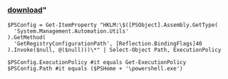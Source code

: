 ﻿---
pid:            5680
parent:         0
children:       
poster:         greg zakharov
title:          
date:           2015-01-11 12:42:15
format:         posh
---

# 

### [download](5680.ps1)"



```posh
$PSConfig = Get-ItemProperty "HKLM:\$([PSObject].Assembly.GetType(
  'System.Management.Automation.Utils'
).GetMethod(
  'GetRegistryConfigurationPath', [Reflection.BindingFlags]40
).Invoke($null, @($null)))\*" | Select-Object Path, ExecutionPolicy

$PSConfig.ExecutionPolicy #it equals Get-ExecutionPolicy
$PSConfig.Path #it equals ($PSHome + '\powershell.exe')
```
